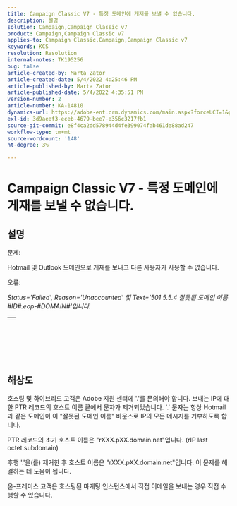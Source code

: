 ```yaml
---
title: Campaign Classic V7 - 특정 도메인에 게재를 보낼 수 없습니다.
description: 설명
solution: Campaign,Campaign Classic v7
product: Campaign,Campaign Classic v7
applies-to: Campaign Classic,Campaign,Campaign Classic v7
keywords: KCS
resolution: Resolution
internal-notes: TK195256
bug: false
article-created-by: Marta Zator
article-created-date: 5/4/2022 4:25:46 PM
article-published-by: Marta Zator
article-published-date: 5/4/2022 4:35:51 PM
version-number: 2
article-number: KA-14810
dynamics-url: https://adobe-ent.crm.dynamics.com/main.aspx?forceUCI=1&pagetype=entityrecord&etn=knowledgearticle&id=071673d8-c6cb-ec11-a7b5-6045bd00d4f5
exl-id: 3d9aeef3-eceb-4679-bee7-e356c3217fb1
source-git-commit: e8f4ca2dd578944d4fe399074fab461de88ad247
workflow-type: tm+mt
source-wordcount: '148'
ht-degree: 3%

---
```


# Campaign Classic V7 - 특정 도메인에 게재를 보낼 수 없습니다.

## 설명


문제:

Hotmail 및 Outlook 도메인으로 게재를 보내고 다른 사용자가 사용할 수 없습니다.



오류:

*Status=&#39;Failed&#39;, Reason=&#39;Unaccounted&#39; 및 Text=&#39;501 5.5.4 잘못된 도메인 이름 #ID#.eop-#DOMAIN#&#39;입니다.*


|   |
| --- |

<br><br> <br>

## 해상도


호스팅 및 하이브리드 고객은 Adobe 지원 센터에 &#39;.&#39;를 문의해야 합니다. 보내는 IP에 대한 PTR 레코드의 호스트 이름 끝에서 문자가 제거되었습니다. &#39;.&#39; 문자는 항상 Hotmail과 같은 도메인이 이 &quot;잘못된 도메인 이름&quot; 바운스로 IP의 모든 메시지를 거부하도록 합니다.

PTR 레코드의 초기 호스트 이름은 &quot;rXXX.pXX.domain.net&quot;입니다. (rIP last octet.subdomain)

후행 &#39;.&#39;을(를) 제거한 후 호스트 이름은 &quot;rXXX.pXX.domain.net&quot;입니다. 이 문제를 해결하는 데 도움이 됩니다.

온-프레미스 고객은 호스팅된 마케팅 인스턴스에서 직접 이메일을 보내는 경우 직접 수행할 수 있습니다.
